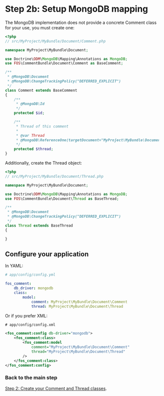 Step 2b: Setup MongoDB mapping
==============================
The MongoDB implementation does not provide a concrete Comment class for your use,
you must create one:

``` php
<?php
// src/MyProject/MyBundle/Document/Comment.php

namespace MyProject\MyBundle\Document;

use Doctrine\ODM\MongoDB\Mapping\Annotations as MongoDB;
use FOS\CommentBundle\Document\Comment as BaseComment;

/**
 * @MongoDB\Document
 * @MongoDB\ChangeTrackingPolicy("DEFERRED_EXPLICIT")
 */
class Comment extends BaseComment
{
    /**
     * @MongoDB\Id
     */
    protected $id;

    /**
     * Thread of this comment
     *
     * @var Thread
     * @MongoDB\ReferenceOne(targetDocument="MyProject\MyBundle\Document\Thread")
     */
    protected $thread;
}
```

Additionally, create the Thread object:

``` php
<?php
// src/MyProject/MyBundle/Document/Thread.php

namespace MyProject\MyBundle\Document;

use Doctrine\ODM\MongoDB\Mapping\Annotations as MongoDB;
use FOS\CommentBundle\Document\Thread as BaseThread;

/**
 * @MongoDB\Document
 * @MongoDB\ChangeTrackingPolicy("DEFERRED_EXPLICIT")
 */
class Thread extends BaseThread
{

}
```

## Configure your application

In YAML:

``` yaml
# app/config/config.yml

fos_comment:
    db_driver: mongodb
    class:
        model:
            comment: MyProject\MyBundle\Document\Comment
            thread: MyProject\MyBundle\Document\Thread
```

Or if you prefer XML:

``` xml
# app/config/config.xml

<fos_comment:config db-driver="mongodb">
    <fos_comment:class>
        <fos_comment:model
            comment="MyProject\MyBundle\Document\Comment"
            thread="MyProject\MyBundle\Document\Thread"
        />
    </fos_comment:class>
</fos_comment:config>
```

### Back to the main step
[Step 2: Create your Comment and Thread classes](2-create_your_comment_and_thread_classes.md).
